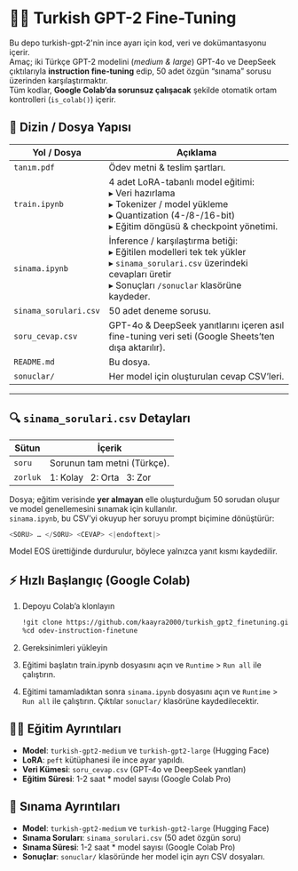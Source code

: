 # 🧑‍🔬  Turkish GPT-2 Fine-Tuning  

Bu depo turkish-gpt-2'nin ince ayarı için kod, veri ve dokümantasyonu içerir.  
Amaç; iki Türkçe GPT-2 modelini (*medium & large*) GPT-4o ve DeepSeek çıktılarıyla **instruction fine-tuning** edip,
50 adet özgün “sınama” sorusu üzerinden karşılaştırmaktır.  
Tüm kodlar, **Google Colab’da sorunsuz çalışacak** şekilde otomatik ortam kontrolleri (`is_colab()`) içerir.

## 📂 Dizin / Dosya Yapısı

| Yol / Dosya | Açıklama |
|-------------|----------|
| `tanım.pdf` | Ödev metni & teslim şartları. |
| `train.ipynb`  | 4 adet LoRA-tabanlı model eğitimi: <br>▸ Veri hazırlama <br>▸ Tokenizer / model yükleme <br>▸ Quantization (4-/8-/16-bit) <br>▸ Eğitim döngüsü & checkpoint yönetimi. |
| `sinama.ipynb` | İnference / karşılaştırma betiği: <br>▸ Eğitilen modelleri tek tek yükler <br>▸ `sinama_sorulari.csv` üzerindeki cevapları üretir <br>▸ Sonuçları `/sonuclar` klasörüne kaydeder. |
| `sinama_sorulari.csv` | 50 adet deneme sorusu. |
| `soru_cevap.csv` | GPT-4o & DeepSeek yanıtlarını içeren asıl fine-tuning veri seti (Google Sheets’ten dışa aktarılır). |
| `README.md` | Bu dosya. |
| `sonuclar/` | Her model için oluşturulan cevap CSV’leri. |

---

## 🔍 `sinama_sorulari.csv` Detayları  

| Sütun | İçerik |
|-------|--------|
| `soru`   | Sorunun tam metni (Türkçe). |
| `zorluk` | 1: Kolay &nbsp; 2: Orta &nbsp; 3: Zor |

Dosya; eğitim verisinde **yer almayan** elle oluşturduğum 50 sorudan oluşur ve model genellemesini sınamak için kullanılır.  
`sinama.ipynb`, bu CSV’yi okuyup her soruyu prompt biçimine dönüştürür:

```python
<SORU> … </SORU> <CEVAP> <|endoftext|>
```
Model EOS ürettiğinde durdurulur, böylece yalnızca yanıt kısmı kaydedilir.

## ⚡ Hızlı Başlangıç (Google Colab)

1. Depoyu Colab’a klonlayın  
   ```bash
   !git clone https://github.com/kaayra2000/turkish_gpt2_finetuning.git
   %cd odev-instruction-finetune
   ```
1. Gereksinimleri yükleyin

1. Eğitimi başlatın
    train.ipynb dosyasını açın ve `Runtime` > `Run all` ile çalıştırın.

1. Eğitimi tamamladıktan sonra `sinama.ipynb` dosyasını açın ve `Runtime` > `Run all` ile çalıştırın.
    Çıktılar `sonuclar/` klasörüne kaydedilecektir.

## 🏋️‍♂️ Eğitim Ayrıntıları

- **Model**: `turkish-gpt2-medium` ve `turkish-gpt2-large` (Hugging Face)
- **LoRA**: `peft` kütüphanesi ile ince ayar yapıldı.
- **Veri Kümesi**: `soru_cevap.csv` (GPT-4o ve DeepSeek yanıtları)
- **Eğitim Süresi**: 1-2 saat * model sayısı (Google Colab Pro)

## 🧪 Sınama Ayrıntıları

- **Model**: `turkish-gpt2-medium` ve `turkish-gpt2-large` (Hugging Face)
- **Sınama Soruları**: `sinama_sorulari.csv` (50 adet özgün soru)
- **Sınama Süresi**: 1-2 saat * model sayısı (Google Colab Pro)
- **Sonuçlar**: `sonuclar/` klasöründe her model için ayrı CSV dosyaları.